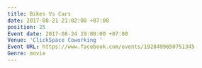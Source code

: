 ```yaml
---
title: Bikes Vs Cars
date: 2017-08-21 21:02:00 +07:00
position: 25
Event date: 2017-08-24 19:00:00 +07:00
Venue: 'ClickSpace Coworking '
Event URL: https://www.facebook.com/events/1928499650751345
Genre: movie
---
```



